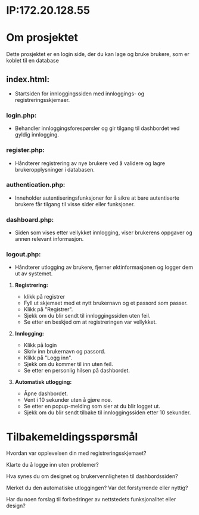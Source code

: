 # IP:172.20.128.55
# Om prosjektet
Dette prosjektet er en login side, der du kan lage og bruke brukere, som er koblet til en database


## index.html:
* Startsiden for innloggingssiden med innloggings- og registreringsskjemaer.

### login.php:
* Behandler innloggingsforespørsler og gir tilgang til dashbordet ved gyldig innlogging.

### register.php:
* Håndterer registrering av nye brukere ved å validere og lagre brukeropplysninger i databasen.

### authentication.php:
* Inneholder autentiseringsfunksjoner for å sikre at bare autentiserte brukere får tilgang til visse sider eller funksjoner.

### dashboard.php:
* Siden som vises etter vellykket innlogging, viser brukerens oppgaver og annen relevant informasjon.

### logout.php:
* Håndterer utlogging av brukere, fjerner øktinformasjonen og logger dem ut av systemet.


1. **Registrering:**
   - klikk på registrer
   - Fyll ut skjemaet med et nytt brukernavn og et passord som passer.
   - Klikk på "Registrer".
   - Sjekk om du blir sendt til innloggingssiden uten feil.
   - Se etter en beskjed om at registreringen var vellykket.

2. **Innlogging:**
   - Klikk på login
   - Skriv inn brukernavn og passord.
   - Klikk på "Logg inn".
   - Sjekk om du kommer til inn uten feil.
   - Se etter en personlig hilsen på dashbordet.

3. **Automatisk utlogging:**
   - Åpne dashbordet.
   - Vent i 10 sekunder uten å gjøre noe.
   - Se etter en popup-melding som sier at du blir logget ut.
   - Sjekk om du blir sendt tilbake til innloggingssiden etter 10 sekunder.
     
# Tilbakemeldingsspørsmål
Hvordan var opplevelsen din med registreringsskjemaet?

Klarte du å logge inn uten problemer?

Hva synes du om designet og brukervennligheten til dashbordssiden?

Merket du den automatiske utloggingen? Var det forstyrrende eller nyttig?

Har du noen forslag til forbedringer av nettstedets funksjonalitet eller design?
